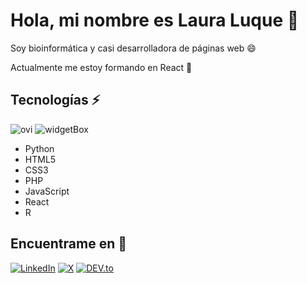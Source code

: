 # Hola, mi nombre es Laura Luque 👋

Soy bioinformática y casi desarrolladora de páginas web 😄

Actualmente me estoy formando en React 🌱

## Tecnologías ⚡
<img src="https://github-readme-stats.vercel.app/api/top-langs?username=laura-luque&show_icons=true&locale=en&layout=compact&theme=chartreuse-dark" alt="ovi" />
<img src="https://github-widgetbox.vercel.app/api/skills?languages=js,php,python,html5,css3,r,markdown,react&includeNames=true" alt="widgetBox" />

- Python
- HTML5
- CSS3
- PHP
- JavaScript
- React
- R

## Encuentrame en 💬
<a href="https://www.linkedin.com/in/laura-luque-bravo-897568106" target="_blank"><img src="https://img.shields.io/badge/LinkedIn-%230077B5.svg?&style=flat-square&logo=linkedin&logoColor=white" alt="LinkedIn"></a>
<a href="https://twitter.com/Laura_L_B_" target="_blank"><img src="https://img.shields.io/twitter/url?url=https%3A%2F%2Ftwitter.com%2FLaura_L_B_" alt="X"></a>
<a href="https://laura-luque.github.io/" target="_blank"><img src="https://img.shields.io/badge/DEV-%230A0A0A.svg?&style=flat-square&logo=DEV.to&logoColor=white" alt="DEV.to"></a>
